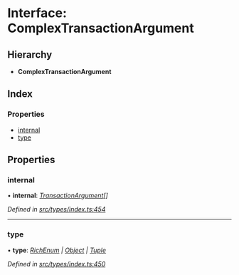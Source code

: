 # Interface: ComplexTransactionArgument

## Hierarchy

* **ComplexTransactionArgument**

## Index

### Properties

* [internal](complextransactionargument.md#internal)
* [type](complextransactionargument.md#type)

## Properties

###  internal

• **internal**: *[TransactionArgument](../globals.md#transactionargument)[]*

*Defined in [src/types/index.ts:454](https://github.com/PolymathNetwork/polymesh-sdk/blob/a6abd82/src/types/index.ts#L454)*

___

###  type

• **type**: *[RichEnum](../enums/transactionargumenttype.md#richenum) | [Object](../enums/transactionargumenttype.md#object) | [Tuple](../enums/transactionargumenttype.md#tuple)*

*Defined in [src/types/index.ts:450](https://github.com/PolymathNetwork/polymesh-sdk/blob/a6abd82/src/types/index.ts#L450)*
